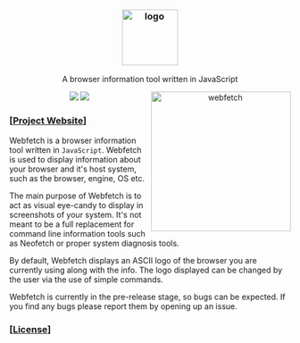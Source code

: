 <h3 align="center"><img src="https://files.catbox.moe/ql4agn.png" alt="logo" height="100px"></h3>
<p align="center">A browser information tool written in JavaScript</p>

<p align="center">
<a href="./LICENSE.md"><img src="https://img.shields.io/badge/license-GNU-yellow.svg"></a>
<a href="https://github.com/c1tizen/webfetch/releases"><img src="https://img.shields.io/github/release/c1tizen/webfetch.svg"></a>

<img src="https://files.catbox.moe/rhykj6.png" alt="webfetch" align="right" height="250px">

### \[[Project Website](https://webfetch.js.org/)\]

Webfetch is a browser information tool written in `JavaScript`. Webfetch is used to display information about your browser and it's host system, such as the browser, engine, OS etc.

The main purpose of Webfetch is to act as visual eye-candy to display in screenshots of your system. It's not meant to be a full replacement for command line information tools such as Neofetch or proper system diagnosis tools.

By default, Webfetch displays an ASCII logo of the browser you are currently using along with the info. The logo displayed can be changed by the user via the use of simple commands.

Webfetch is currently in the pre-release stage, so bugs can be expected. If you find any bugs please report them by opening up an issue.


### \[[License](https://github.com/c1tizen/webfetch/blob/main/LICENSE)\]